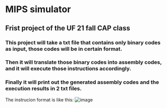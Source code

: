 # MIPS simulator
## Frist project of the UF 21 fall CAP class
### This project will take a txt file that contains only binary codes as input, those codes will be in certain format.
### Then it will translate those binary codes into assembly codes, and it will execute those instructions accordingly.
### Finally it will print out the generated assembly codes and the execution results in 2 txt files.
The instrucion format is like this:
![image](https://github.com/AlexWeiZH/Computer-Architecture-Principle-Fall-2021/assets/98062338/36ae402d-9ba7-4616-a8b3-7333101e60f2)

